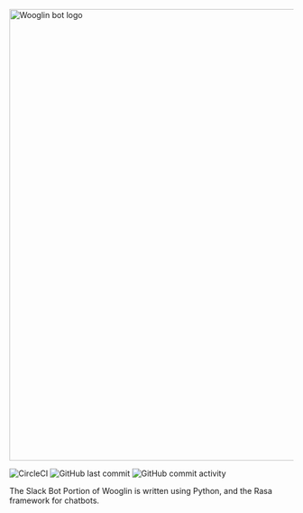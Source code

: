 <p>
  <img src="https://i.imgur.com/YR94laL.jpg" alt="Wooglin bot logo" width="800"></img>
</p>

![CircleCI](https://img.shields.io/circleci/build/github/WooglinAlphaZeta/wooglin-bot/main?style=for-the-badge)
<img alt="GitHub last commit" src="https://img.shields.io/github/last-commit/WooglinAlphaZeta/wooglin-bot?color=%20%23ff751a&style=for-the-badge">
<img alt="GitHub commit activity" src="https://img.shields.io/github/commit-activity/m/WooglinAlphaZeta/wooglin-bot?style=for-the-badge">

The Slack Bot Portion of Wooglin is written using Python, and the Rasa framework for chatbots. 
